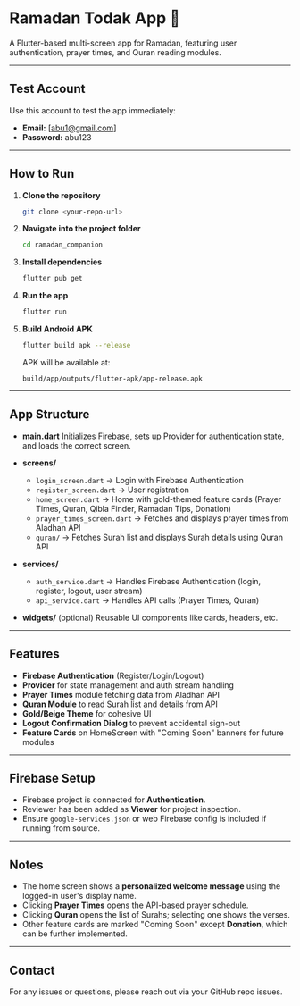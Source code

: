 # Ramadan Todak App 🌙

A Flutter-based multi-screen app for Ramadan, featuring user authentication, prayer times, and Quran reading modules.

---

## Test Account

Use this account to test the app immediately:

* **Email:** [abu1@gmail.com]
* **Password:** abu123

---

## How to Run

1. **Clone the repository**

   ```bash
   git clone <your-repo-url>
   ```
2. **Navigate into the project folder**

   ```bash
   cd ramadan_companion
   ```
3. **Install dependencies**

   ```bash
   flutter pub get
   ```
4. **Run the app**

   ```bash
   flutter run
   ```
5. **Build Android APK**

   ```bash
   flutter build apk --release
   ```

   APK will be available at:

   ```
   build/app/outputs/flutter-apk/app-release.apk
   ```

---

## App Structure

* **main.dart**
  Initializes Firebase, sets up Provider for authentication state, and loads the correct screen.

* **screens/**

  * `login_screen.dart` → Login with Firebase Authentication
  * `register_screen.dart` → User registration
  * `home_screen.dart` → Home with gold-themed feature cards (Prayer Times, Quran, Qibla Finder, Ramadan Tips, Donation)
  * `prayer_times_screen.dart` → Fetches and displays prayer times from Aladhan API
  * `quran/` → Fetches Surah list and displays Surah details using Quran API

* **services/**

  * `auth_service.dart` → Handles Firebase Authentication (login, register, logout, user stream)
  * `api_service.dart` → Handles API calls (Prayer Times, Quran)

* **widgets/** (optional)
  Reusable UI components like cards, headers, etc.

---

## Features

* **Firebase Authentication** (Register/Login/Logout)
* **Provider** for state management and auth stream handling
* **Prayer Times** module fetching data from Aladhan API
* **Quran Module** to read Surah list and details from API
* **Gold/Beige Theme** for cohesive UI
* **Logout Confirmation Dialog** to prevent accidental sign-out
* **Feature Cards** on HomeScreen with "Coming Soon" banners for future modules

---

## Firebase Setup

* Firebase project is connected for **Authentication**.
* Reviewer has been added as **Viewer** for project inspection.
* Ensure `google-services.json` or web Firebase config is included if running from source.

---

## Notes

* The home screen shows a **personalized welcome message** using the logged-in user's display name.
* Clicking **Prayer Times** opens the API-based prayer schedule.
* Clicking **Quran** opens the list of Surahs; selecting one shows the verses.
* Other feature cards are marked "Coming Soon" except **Donation**, which can be further implemented.

---

## Contact

For any issues or questions, please reach out via your GitHub repo issues.
